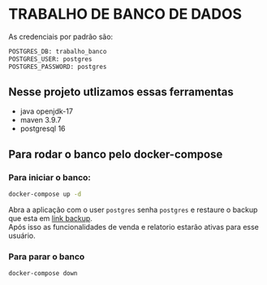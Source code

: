 # TRABALHO DE BANCO DE DADOS

As credenciais por padrão são:
```bash
POSTGRES_DB: trabalho_banco
POSTGRES_USER: postgres
POSTGRES_PASSWORD: postgres
```

## Nesse projeto utlizamos essas ferramentas
 - java openjdk-17
 - maven 3.9.7
 - postgresql 16

## Para rodar o banco pelo docker-compose

### Para iniciar o banco:
```bash
docker-compose up -d
```

Abra a aplicação com o user `postgres` senha `postgres` e
restaure o backup que esta em [link backup](https://github.com/carloskvasir/trabalho-BD2-UTFPR/blob/main/src/db/trabalho_banco_20240625_231006.backup).  
Após isso as funcionalidades de venda e relatorio estarão ativas para esse usuário.  

### Para parar o banco
```bash
docker-compose down
```
